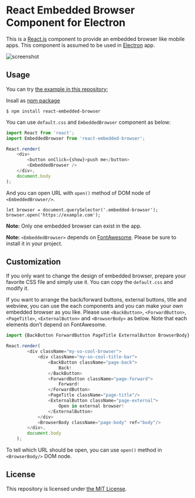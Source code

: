 React Embedded Browser Component for Electron
=============================================

This is a [React.js](http://facebook.github.io/react/) component to provide an embedded browser like mobile apps.  This component is assumed to be used in [Electron](http://electron.atom.io/) app.

![screenshot](https://raw.githubusercontent.com/rhysd/ss/master/react-embedded-browser/main.gif)

## Usage

You can try [the example in this repository](example/);

Insall as [npm package](https://www.npmjs.com/package/react-embedded-browser)

```
$ npm install react-embedded-browser
```

You can use `default.css` and `EmbeddedBrowser` component as below:

```javascript
import React from 'react';
import EmbeddedBrowser from 'react-embedded-browser';

React.render(
    <div>
        <button onClick={show}>push me</button>
        <EmbeddedBrowser />
    </div>,
    document.body
);
```

And you can open URL with `open()` method of DOM node of `<EmbeddedBrowser/>`.

```
let browser = document.querySelector('.embedded-browser');
browser.open('https://example.com');
```

__Note:__ Only one embedded browser can exist in the app.

__Note:__ `<EmbeddedBrowser>` depends on [FontAwesome](https://fortawesome.github.io/Font-Awesome/).  Please be sure to install it in your project.

## Customization

If you only want to change the design of embedded browser, prepare your favorite CSS file and simply use it.  You can copy the `default.css` and modify it.

If you want to arrange the back/forward buttons, external buttons, title and webview, you can use the each components and you can make your own embedded browser as you like.  Please use `<BackButton>`, `<ForwardButton>`, `<PageTitle>`, `<ExternalButton>` and `<BrowserBody>` as below.  Note that each elements don't depend on FontAwesome.

```javascript
import {BackButton ForwardButton PageTitle ExternalButton BrowserBody} from 'react-embedded-browser';

React.render(
        <div className="my-so-cool-browser">
            <div className="my-so-cool-title-bar">
                <BackButton className="page-back">
                    Back!
                </BackButton>
                <ForwardButton className="page-forward">
                    Forward!
                </ForwardButton>
                <PageTitle className="page-title"/>
                <ExternalButton className="page-external">
                    Open in external browser!
                </ExternalButton>
            </div>
            <BrowserBody className="page-body" ref="body"/>
        </div>,
        document.body
    );
```

To tell which URL should be open, you can use `open()` method in `<BrowserBody/>` DOM node.

## License

This repository is licensed under [the MIT License](LICENSE.txt).
